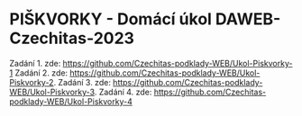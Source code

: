 # PIŠKVORKY - Domácí úkol DAWEB-Czechitas-2023
Zadání 1. zde: 
https://github.com/Czechitas-podklady-WEB/Ukol-Piskvorky-1
Zadání 2. zde: 
https://github.com/Czechitas-podklady-WEB/Ukol-Piskvorky-2.
Zadání 3. zde: 
https://github.com/Czechitas-podklady-WEB/Ukol-Piskvorky-3.
Zadání 4. zde: 
https://github.com/Czechitas-podklady-WEB/Ukol-Piskvorky-4

